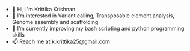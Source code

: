 - 👋 Hi, I'm Krittika Krishnan
- 👀 I’m interested in Variant calling, Transposable element analysis, Genome assembly and scaffolding
- 🌱 I’m currently improving my bash scripting and python programming skills
- 📫 Reach me at k.krittika25@gmail.com

<!---
Krittika25/Krittika25 is a ✨ special ✨ repository because its `README.md` (this file) appears on your GitHub profile.
You can click the Preview link to take a look at your changes.
--->
